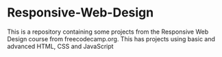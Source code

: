 # Responsive-Web-Design
This is a repository containing some projects from the Responsive Web Design course from freecodecamp.org.
This has projects using basic and advanced HTML, CSS and JavaScript
